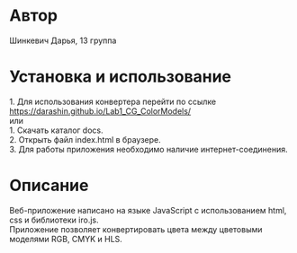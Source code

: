 # Автор
Шинкевич Дарья, 13 группа
# Установка и использование
  1\. Для использования конвертера перейти по ссылке https://darashin.github.io/Lab1_CG_ColorModels/  
или  
1\. Скачать каталог docs.  
2\. Открыть файл index.html в браузере.  
3\. Для работы приложения необходимо наличие интернет-соединения.  
# Описание
Веб-приложение написано на языке JavaScript с использованием html, css и библиотеки iro.js.  
Приложение позволяет конвертировать цвета между цветовыми моделями RGB, CMYK и HLS.
